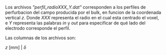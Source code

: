 Los archivos _"perfil_radioXXX_Y.dat"_ corresponden a los perfiles de perfurbacion del campo producida por el bulk, en funcion de la coordenada vertical _z_. Donde _XXX_ representa el radio en el cual esta centrado el voxel, e _Y_ representa las palabras _in_ y _out_ para especificar de qué lado del electrodo corresponde el perfil.

Las columnas de los archivos son:
  
_z_ [mm]  |  $\delta$